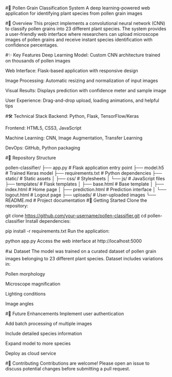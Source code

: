 #🌼 Pollen Grain Classification System
A deep learning-powered web application for identifying plant species from pollen grain images

#📌 Overview
This project implements a convolutional neural network (CNN) to classify pollen grains into 23 different plant species. The system provides a user-friendly web interface where researchers can upload microscope images of pollen grains and receive instant species identification with confidence percentages.

#✨ Key Features
Deep Learning Model: Custom CNN architecture trained on thousands of pollen images

Web Interface: Flask-based application with responsive design

Image Processing: Automatic resizing and normalization of input images

Visual Results: Displays prediction with confidence meter and sample image

User Experience: Drag-and-drop upload, loading animations, and helpful tips

#🛠️ Technical Stack
Backend: Python, Flask, TensorFlow/Keras

Frontend: HTML5, CSS3, JavaScript

Machine Learning: CNN, Image Augmentation, Transfer Learning

DevOps: GitHub, Python packaging

#📂 Repository Structure

pollen-classifier/
├── app.py                # Flask application entry point
├── model.h5              # Trained Keras model
├── requirements.txt      # Python dependencies
├── static/               # Static assets
│   ├── css/              # Stylesheets
│   └── js/               # JavaScript files
├── templates/            # Flask templates
│   ├── base.html         # Base template
│   ├── index.html        # Home page
│   ├── prediction.html   # Prediction interface
│   └── logout.html       # Logout page
├── uploads/              # User-uploaded images
└── README.md             # Project documentation
#🚀 Getting Started
Clone the repository:


git clone https://github.com/your-username/pollen-classifier.git
cd pollen-classifier
Install dependencies:


pip install -r requirements.txt
Run the application:


python app.py
Access the web interface at http://localhost:5000

#📊 Dataset
The model was trained on a curated dataset of pollen grain images belonging to 23 different plant species. Dataset includes variations in:

Pollen morphology

Microscope magnification

Lighting conditions

Image angles

#🌟 Future Enhancements
Implement user authentication

Add batch processing of multiple images

Include detailed species information

Expand model to more species

Deploy as cloud service

#🤝 Contributing
Contributions are welcome! Please open an issue to discuss potential changes before submitting a pull request.

